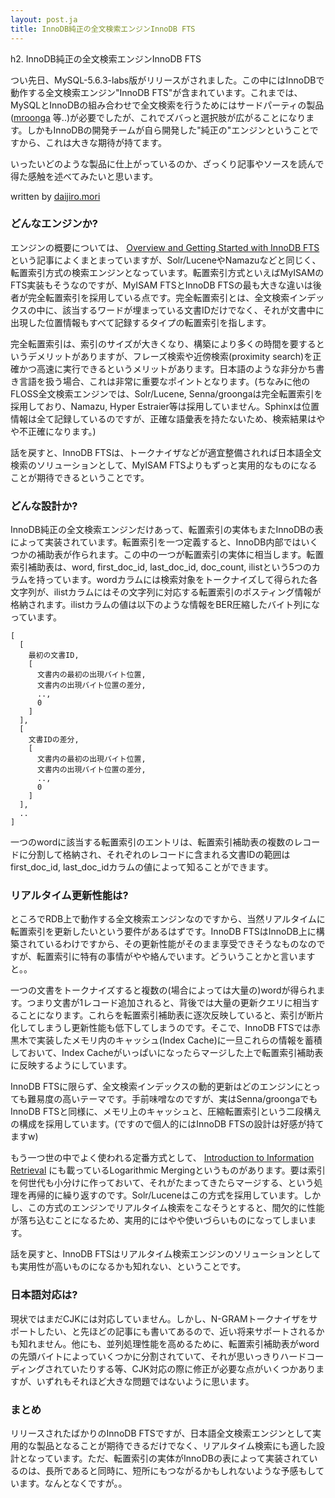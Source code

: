 ```yaml
---
layout: post.ja
title: InnoDB純正の全文検索エンジンInnoDB FTS
---
```

h2. InnoDB純正の全文検索エンジンInnoDB FTS

つい先日、MySQL-5.6.3-labs版がリリースがされました。この中にはInnoDBで動作する全文検索エンジン"InnoDB
FTS"が含まれています。これまでは、MySQLとInnoDBの組み合わせで全文検索を行うためにはサードパーティの製品([mroonga](http://mroonga.org/)
等..)が必要でしたが、これでズバっと選択肢が広がることになります。しかもInnoDBの開発チームが自ら開発した"純正の"エンジンということですから、これは大きな期待が持てます。

いったいどのような製品に仕上がっているのか、ざっくり記事やソースを読んで得た感触を述べてみたいと思います。

written by [daijiro.mori](http://twitter.com/#!/daijiro)

### どんなエンジンか?

エンジンの概要については、 [Overview and Getting Started with InnoDB
FTS](http://blogs.innodb.com/wp/2011/07/overview-and-getting-started-with-innodb-fts/)
という記事によくまとまっていますが、Solr/LuceneやNamazuなどと同じく、転置索引方式の検索エンジンとなっています。転置索引方式といえばMyISAMのFTS実装もそうなのですが、MyISAM
FTSとInnoDB
FTSの最も大きな違いは後者が完全転置索引を採用している点です。完全転置索引とは、全文検索インデックスの中に、該当するワードが埋まっている文書IDだけでなく、それが文書中に出現した位置情報もすべて記録するタイプの転置索引を指します。

完全転置索引は、索引のサイズが大きくなり、構築により多くの時間を要するというデメリットがありますが、フレーズ検索や近傍検索(proximity
search)を正確かつ高速に実行できるというメリットがあります。日本語のような非分かち書き言語を扱う場合、これは非常に重要なポイントとなります。(ちなみに他のFLOSS全文検索エンジンでは、Solr/Lucene,
Senna/groongaは完全転置索引を採用しており、Namazu, Hyper
Estraier等は採用していません。Sphinxは位置情報は全て記録しているのですが、正確な語彙表を持たないため、検索結果はやや不正確になります。)

話を戻すと、InnoDB
FTSは、トークナイザなどが適宜整備されれば日本語全文検索のソリューションとして、MyISAM
FTSよりもずっと実用的なものになることが期待できるということです。

### どんな設計か?

InnoDB純正の全文検索エンジンだけあって、転置索引の実体もまたInnoDBの表によって実装されています。転置索引を一つ定義すると、InnoDB内部ではいくつかの補助表が作られます。この中の一つが転置索引の実体に相当します。転置索引補助表は、word,
first_doc_id, last_doc_id, doc_count,
ilistという5つのカラムを持っています。wordカラムには検索対象をトークナイズして得られた各文字列が、ilistカラムにはその文字列に対応する転置索引のポスティング情報が格納されます。ilistカラムの値は以下のような情報をBER圧縮したバイト列になっています。

    [
      [
        最初の文書ID,
        [
          文書内の最初の出現バイト位置,
          文書内の出現バイト位置の差分,
          ..,
          0
        ]
      ],
      [
        文書IDの差分,
        [
          文書内の最初の出現バイト位置,
          文書内の出現バイト位置の差分,
          ..,
          0
        ]
      ],
      ..
    ]

一つのwordに該当する転置索引のエントリは、転置索引補助表の複数のレコードに分割して格納され、それぞれのレコードに含まれる文書IDの範囲はfirst_doc_id,
last_doc_idカラムの値によって知ることができます。

### リアルタイム更新性能は?

ところでRDB上で動作する全文検索エンジンなのですから、当然リアルタイムに転置索引を更新したいという要件があるはずです。InnoDB
FTSはInnoDB上に構築されているわけですから、その更新性能がそのまま享受できそうなものなのですが、転置索引に特有の事情がやや絡んでいます。どういうことかと言いますと。。

一つの文書をトークナイズすると複数の(場合によっては大量の)wordが得られます。つまり文書が1レコード追加されると、背後では大量の更新クエリに相当することになります。これらを転置索引補助表に逐次反映していると、索引が断片化してしまうし更新性能も低下してしまうのです。そこで、InnoDB
FTSでは赤黒木で実装したメモリ内のキャッシュ(Index
Cache)に一旦これらの情報を蓄積しておいて、Index
Cacheがいっぱいになったらマージした上で転置索引補助表に反映するようにしています。

InnoDB
FTSに限らず、全文検索インデックスの動的更新はどのエンジンにとっても難易度の高いテーマです。手前味噌なのですが、実はSenna/groongaでもInnoDB
FTSと同様に、メモリ上のキャッシュと、圧縮転置索引という二段構えの構成を採用しています。(ですので個人的にはInnoDB
FTSの設計は好感が持てますw)

もう一つ世の中でよく使われる定番方式として、 [Introduction to
Information
Retrieval](http://nlp.stanford.edu/IR-book/information-retrieval-book.html)
にも載っているLogarithmic
Mergingというものがあります。要は索引を何世代も小分けに作っておいて、それがたまってきたらマージする、という処理を再帰的に繰り返すのです。Solr/Luceneはこの方式を採用しています。しかし、この方式のエンジンでリアルタイム検索をこなそうとすると、間欠的に性能が落ち込むことになるため、実用的にはやや使いづらいものになってしまいます。

話を戻すと、InnoDB
FTSはリアルタイム検索エンジンのソリューションとしても実用性が高いものになるかも知れない、ということです。

### 日本語対応は?

現状ではまだCJKには対応していません。しかし、N-GRAMトークナイザをサポートしたい、と先ほどの記事にも書いてあるので、近い将来サポートされるかも知れません。他にも、並列処理性能を高めるために、転置索引補助表がwordの先頭バイトによっていくつかに分割されていて、それが思いっきりハードコーディングされていたりする等、CJK対応の際に修正が必要な点がいくつかありますが、いずれもそれほど大きな問題ではないように思います。

### まとめ

リリースされたばかりのInnoDB
FTSですが、日本語全文検索エンジンとして実用的な製品となることが期待できるだけでなく、リアルタイム検索にも適した設計となっています。ただ、転置索引の実体がInnoDBの表によって実装されているのは、長所であると同時に、短所にもつながるかもしれないような予感もしています。なんとなくですが。。
